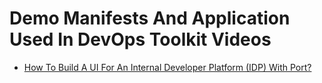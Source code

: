 # Demo Manifests And Application Used In DevOps Toolkit Videos

* [How To Build A UI For An Internal Developer Platform (IDP) With Port?](https://youtu.be/ro-h7tsp0qI)
